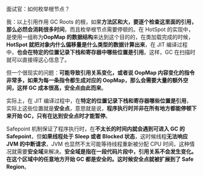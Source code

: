 面试官：如何枚举根节点？

我：以上引用作用 GC Roots 的根，如果**方法区和大，要逐个检查这里面的引用，那么必然会消耗很多时间**，而且枚举根节点需要停顿的。在 HotSpot 的实现中，是使用一组称为**OopMap 的数据结构**来达到这个目的的，在类加载完成的时候，**HotSpot 就把对象内什么偏移量是什么类型的数据计算出来**，在 JIT 编译过程中，**也会在特定的位置记录下栈和寄存器中哪些位置是引用**。这样，GC 在扫描时就可以直接得这心信息了。

但一个很现实的问题：**可能导致引用关系变化，或者说 OopMap 内容变化的指令非常多，如果为每一条指令都生成对应的 OopMap，那么会需要大量的额外空间，这样 GC 成本很高，安全点由此而来**。

实际上，在 JIT 编译过程中，在**特定的位置记录下栈和寄存器哪些位置是引用**，实际上这些位置就是**安全点**，意思就是说，**程序执行时并非在所有地方都能停顿下来开始 GC，只有在达到安全点时才能暂停**。

Safepoint 机制保证了程序执行时，在**不太长的时间内就会遇到可进入 GC 的 Safepoint**，但**如果线程处于 Sleep 或者 Blocked 状态**，这时候线程**无法响应 JVM 的中断请求**，JVM 也显然不太可能等待线程重新被分配 CPU 时间，这种情况就需要**安全域**来解决。**安全域是指在一段代码片段中，引用关系不会发生变化。在这个区域中的任意地方开始 GC 都是安全的。这时候安全点就被扩展到了 Safe Region**。
